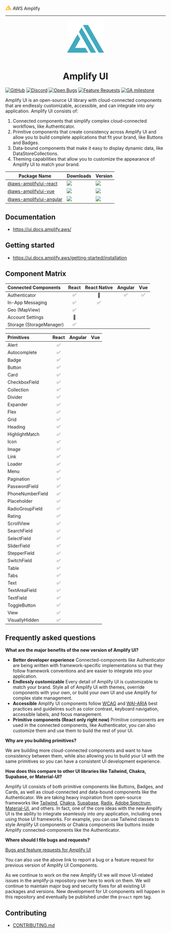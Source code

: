 <img src="./docs/public/amplify-logo.svg" alt="AWS Amplify Logo" style="width:2vw"> AWS Amplify

---

<p align="center">
  <img src="docs/public/svg/favicon.svg" style="width:12vw" alt="Amplify UI logo" />
  <h1 align="center">Amplify UI</h1>
</p>

[![GitHub](https://img.shields.io/github/license/aws-amplify/amplify-ui)](LICENSE)
[![Discord](https://img.shields.io/discord/308323056592486420?logo=discord)](https://discord.gg/jWVbPfC)
[![Open Bugs](https://img.shields.io/github/issues/aws-amplify/amplify-ui/bug?color=d73a4a&label=bugs)](https://github.com/aws-amplify/amplify-ui/issues?q=is%3Aissue+is%3Aopen+label%3Abug)
[![Feature Requests](https://img.shields.io/github/issues/aws-amplify/amplify-ui/feature-request?color=ff9001&label=feature%20requests)](https://github.com/aws-amplify/amplify-ui/issues?q=is%3Aissue+label%3Afeature-request+is%3Aopen)
[![GA milestone](https://img.shields.io/github/milestones/progress-percent/aws-amplify/amplify-ui/1)](https://github.com/aws-amplify/amplify-ui/milestone/1)

Amplify UI is an open-source UI library with cloud-connected components that are endlessly customizable, accessible, and can integrate into _any_ application. Amplify UI consists of:

1. Connected components that simplify complex cloud-connected workflows, like Authenticator.
2. Primitive components that create consistency across Amplify UI and allow you to build complete applications that fit your brand, like Buttons and Badges.
3. Data-bound components that make it easy to display dynamic data, like DataStoreCollections.
4. Theming capabilities that allow you to customize the appearance of Amplify UI to match your brand.

| Package Name                                                                     | Downloads                                                                                       | Version                                                                 |
| -------------------------------------------------------------------------------- | ----------------------------------------------------------------------------------------------- | ----------------------------------------------------------------------- |
| [@aws-amplify/ui-react](https://www.npmjs.com/package/@aws-amplify/ui-react)     | ![](https://img.shields.io/npm/dw/@aws-amplify/ui-react?label=Download&logo=Amplify&style=flat) | ![](https://img.shields.io/npm/v/@aws-amplify/ui-react/latest)          |
| [@aws-amplify/ui-vue](https://www.npmjs.com/package/@aws-amplify/ui-vue)         | ![](https://img.shields.io/npm/dw/@aws-amplify/ui-vue?label=Download&logo=Amplify)              | ![](https://img.shields.io/npm/v/@aws-amplify/ui-vue/latest?style=flat) |
| [@aws-amplify/ui-angular](https://www.npmjs.com/package/@aws-amplify/ui-angular) | ![](https://img.shields.io/npm/dw/@aws-amplify/ui-angular?label=Download&logo=Amplify)          | ![](https://img.shields.io/npm/v/@aws-amplify/ui-angular/latest)        |

## Documentation

- https://ui.docs.amplify.aws/

## Getting started

- https://ui.docs.amplify.aws/getting-started/installation

## Component Matrix

| **Connected Components** | **React** | **React Native** | **Angular** | **Vue** |
| :----------------------- | :-------: | :--------------: | :---------: | :-----: |
| Authenticator            |    ✅     |        🚧        |     ✅      |   ✅    |
| In-App Messaging         |    ✅     |        ✅        |             |         |
| Geo (MapView)            |    ✅     |                  |             |         |
| Account Settings         |    🚧     |                  |             |         |
| Storage (StorageManager) |    ✅     |                  |             |         |

| **Primitives**   | **React** | **Angular** | **Vue** |
| :--------------- | :-------: | :---------: | :-----: |
| Alert            |    ✅     |             |
| Autocomplete     |    ✅     |             |
| Badge            |    ✅     |             |
| Button           |    ✅     |             |
| Card             |    ✅     |             |
| CheckboxField    |    ✅     |             |
| Collection       |    ✅     |             |
| Divider          |    ✅     |             |
| Expander         |    ✅     |             |
| Flex             |    ✅     |             |
| Grid             |    ✅     |             |
| Heading          |    ✅     |             |
| HighlightMatch   |    ✅     |             |
| Icon             |    ✅     |             |
| Image            |    ✅     |             |
| Link             |    ✅     |             |
| Loader           |    ✅     |             |
| Menu             |    ✅     |             |
| Pagination       |    ✅     |             |
| PasswordField    |    ✅     |             |
| PhoneNumberField |    ✅     |             |
| Placeholder      |    ✅     |             |
| RadioGroupField  |    ✅     |             |
| Rating           |    ✅     |             |
| ScrollView       |    ✅     |             |
| SearchField      |    ✅     |             |
| SelectField      |    ✅     |             |
| SliderField      |    ✅     |             |
| StepperField     |    ✅     |             |
| SwitchField      |    ✅     |             |
| Table            |    ✅     |             |
| Tabs             |    ✅     |             |
| Text             |    ✅     |             |
| TextAreaField    |    ✅     |             |
| TextField        |    ✅     |             |
| ToggleButton     |    ✅     |             |
| View             |    ✅     |             |
| VisuallyHidden   |    ✅     |             |

## Frequently asked questions

**What are the major benefits of the new version of Amplify UI?**

- **Better developer experience** Connected-components like Authenticator are being written with framework-specific implementations so that they follow framework conventions and are easier to integrate into your application.
- **Endlessly customizable** Every detail of Amplify UI is customizable to match your brand. Style all of Amplify UI with themes, override components with your own, or build your own UI and use Amplify for complex state management.
- **Accessible** Amplify UI components follow [WCAG](https://www.w3.org/WAI/standards-guidelines/wcag/) and [WAI-ARIA](https://www.w3.org/TR/wai-aria-1.2/) best practices and guidelines such as color contrast, keyboard navigation, accessible labels, and focus management.
- **Primitive components (React only right now)** Primitive components are used in the connected components, like Authenticator, you can also customize them and use them to build the rest of your UI.

**Why are you building primitives?**

We are building more cloud-connected components and want to have consistency between them, while also allowing you to build your UI with the same primitives so you can have a consistent UI development experience.

**How does this compare to other UI libraries like Tailwind, Chakra, Supabase, or Material-UI?**

Amplify UI consists of both primitive components like Buttons, Badges, and Cards, as well as cloud-connected and data-bound components like the Authenticator. We are taking heavy inspiration from open-source frameworks like [Tailwind](https://tailwindcss.com/), [Chakra](https://chakra-ui.com/), [Supabase](https://ui.supabase.io/), [Radix](https://www.radix-ui.com/), [Adobe Spectrum](https://react-spectrum.adobe.com/), [Material-UI](https://material-ui.com/), and others. In fact, one of the core ideas with the new Amplify UI is the ability to integrate seamlessly into _any_ application, including ones using those UI frameworks. For example, you can use Tailwind classes to style Amplify UI components or Chakra components like buttons inside Amplify connected-components like the Authenticator.

**Where should I file bugs and requests?**

[Bugs and feature requests for Amplify UI](https://github.com/aws-amplify/amplify-ui/issues/new)

You can also use the above link to report a bug or a feature request for previous version of Amplify UI Components.

As we continue to work on the new Amplify UI we will move UI-related issues in the amplify-js repository over here to work on them. We will continue to maintain major bug and security fixes for all existing UI packages and versions. New development for UI components will happen in this repository and eventually be published under the `@react` npm tag.

## Contributing

- [CONTRIBUTING.md](/CONTRIBUTING.md)
